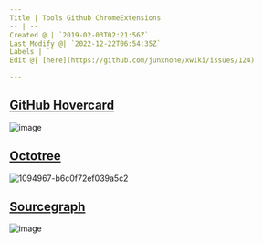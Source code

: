 ```yaml
---
Title | Tools Github ChromeExtensions
-- | --
Created @ | `2019-02-03T02:21:56Z`
Last Modify @| `2022-12-22T06:54:35Z`
Labels | ``
Edit @| [here](https://github.com/junxnone/xwiki/issues/124)

---
```

## [GitHub Hovercard](https://chrome.google.com/webstore/detail/github-hovercard/mmoahbbnojgkclgceahhakhnccimnplk/related)
![image](https://user-images.githubusercontent.com/2216970/52171346-6edbff80-2796-11e9-8405-a34e78ca271b.png)

## [Octotree](https://chrome.google.com/webstore/detail/octotree/bkhaagjahfmjljalopjnoealnfndnagc)
![1094967-b6c0f72ef039a5c2](https://user-images.githubusercontent.com/2216970/52171344-59ff6c00-2796-11e9-9cbf-adbd98bacc41.gif)

## [Sourcegraph](https://chrome.google.com/webstore/detail/sourcegraph/dgjhfomjieaadpoljlnidmbgkdffpack)
![image](https://user-images.githubusercontent.com/2216970/52171766-84085c80-279d-11e9-8730-a824add78cf4.png)

